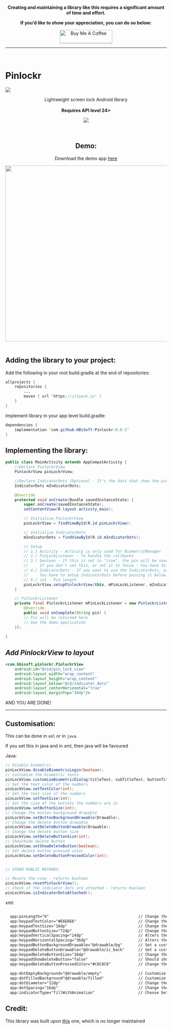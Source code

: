 **<p align="center">Creating and maintaining a library like this requires a significant amount of time and effort.</p>**

**<p align="center">If you’d like to show your appreciation, you can do so below:</p>**

<p align="center"><a href="https://www.buymeacoffee.com/HBiSoft" target="_blank" ><img src="https://cdn.buymeacoffee.com/buttons/v2/default-yellow.png" alt="Buy Me A Coffee" style="height: 41px !important;width: 164px !important;box-shadow: 0px 3px 2px 0px rgba(190, 190, 190, 0.5) !important;-webkit-box-shadow: 0px 3px 2px 0px rgba(190, 190, 190, 0.5) !important;" ></a></p>

---
</br>

# Pinlockr
[![](https://jitpack.io/v/HBiSoft/Pinlockr.svg)](https://jitpack.io/#HBiSoft/Pinlockr)


<p align="center">Lightweight screen lock Android library </br></br><b>Requires API level 24></b></p>

<p align="center"><img src="https://github.com/user-attachments/assets/39dfd598-1225-4289-b106-82440e259c95"></p>


</br>

<h2 align="center"><b>Demo:</b></h2>

<p align="center">Download the demo app  <a href="https://github.com/HBiSoft/HBRecorder/releases/download/0.0.5/PinlockrDemo.apk"><nobr>here</nobr></a></p>

<p align="center"><img src="https://github.com/user-attachments/assets/f78959a8-a641-4254-84ec-e39e156f262d" height="550" </p>
</br></br>

**Adding the library to your project:**
---
Add the following in your root build.gradle at the end of repositories:

```java
allprojects {
    repositories {
        ...
        maven { url 'https://jitpack.io' }	    
    }
}
```
    
Implement library in your app level build.gradle:

```java
dependencies {
    implementation 'com.github.HBiSoft:Pinlockr:0.0.5'
}
```
    

**Implementing the library:**
--- 
```java
public class MainActivity extends AppCompatActivity {
    //Declare PinlockrView
    PinlockrView pinLockrView;

    //Declare IndicatorDots (Optional - It's the dots that show the pin progress)
    IndicatorDots mIndicatorDots;

    @Override
    protected void onCreate(Bundle savedInstanceState) {
        super.onCreate(savedInstanceState);
        setContentView(R.layout.activity_main);

        // Initialize PinlockrView
        pinLockrView = findViewById(R.id.pinLockrView);

        // Initialize IndicatorDots
        mIndicatorDots = findViewById(R.id.mIndicatorDots);

        // Setup
        // 1.) Activity - Activity is only used for BiometricManager
        // 2.) PinLockListener - To handle the callbacks
        // 3.) boolean - If this is set to "true", the pin will be saved in SharedPreferences
        //     If you don't set this, or set it to false - You have to handle the storing of the pin yourself
        // 4.) IndicatorDots - If you want to use the IndicatorDots, you have to pass it here, otherwise you have to pass null
        //     You have to setup IndicatorDots before passing it below.
        // 5.) int - Pin length
        pinLockrView.setupPinlockrView(this, mPinLockListener, mIndicatorDots, 5);
    }

    // PinlockrListener
    private final PinlockrListener mPinLockListener = new PinlockrListener() {
        @Override
        public void onComplete(String pin) {
        // Pin will be returned here
        // See the demo application 
    });
    
}
```
***Add PinlockrView to layout***
---
```xml
<com.hbisoft.pinlockr.PinlockrView
    android:id="@+id/pin_lock_view"
    android:layout_width="wrap_content"
    android:layout_height="wrap_content"
    android:layout_below="@id/indicator_dots"
    android:layout_centerHorizontal="true"
    android:layout_marginTop="16dp"/>

```
AND YOU ARE DONE!

---
Customisation:
---
This can be done in `xml` or in `java`.

If you set this in java and in xml, then java will be favoured

Java:
```java
// Disable biometric
pinLockView.disableBiometricLogin(boolean);
// Customize the biometric texts
pinLockView.customizeBiometricDialog(titleText, subTitleText, buttonTitle);
// Set the text color of the numbers
pinLockView.setTextColor(int);
// Set the text size of the numbers
pinLockView.setTextSize(int);
// Set the size of the buttons the numbers are in
pinLockView.setButtonSize(int);
// Change the button background drawable
pinLockView.setButtonBackgroundDrawable(Drawable);
// Change the delete button drawable
pinLockView.setDeleteButtonDrawable(Drawable);
// Change the delete button size
pinLockView.setDeleteButtonSize(int);
// Show/Hide delete button
pinLockView.setShowDeleteButton(boolean);
// Set delete button pressed color
pinLockView.setDeleteButtonPressedColor(int);


// OTHER PUBLIC METHODS:

// Resets the view - returns boolean
pinLockView.resetPinlockrView();
// Check if the indicator dots are attached - returns boolean
pinLockView.isIndicatorDotsAttached();

```
xml:
```xml

  app:pinLength="6"                                       // Change the pin length
  app:keypadTextColor="#E6E6E6"                           // Change the color of the keypad text
  app:keypadTextSize="16dp"                               // Change the text size in the keypad
  app:keypadButtonSize="72dp"                             // Change the size of individual keys/buttons
  app:keypadVerticalSpacing="24dp"                        // Alters the vertical spacing between the keypad buttons
  app:keypadHorizontalSpacing="36dp"                      // Alters the horizontal spacing between the keypad buttons
  app:keypadButtonBackgroundDrawable="@drawable/bg"       // Set a custom background drawable for the buttons
  app:keypadDeleteButtonDrawable="@drawable/ic_back"      // Set a custom drawable for the delete button
  app:keypadDeleteButtonSize="16dp"                       // Change the size of the delete button icon in the keypad
  app:keypadShowDeleteButton="false"                      // Should show the delete button, default is true
  app:keypadDeleteButtonPressedColor="#C8C8C8"            // Change the pressed/focused state color of the delete button
  
  app:dotEmptyBackground="@drawable/empty"                // Customize the empty state of the dots
  app:dotFilledBackground"@drawable/filled"               // Customize the filled state of the dots
  app:dotDiameter="12dp"                                  // Change the diameter of the dots
  app:dotSpacing="16dp"                                   // Change the spacing between individual dots
  app:indicatorType="fillWithAnimation"                   // Choose between "fixed", "fill" and "fillWithAnimation"

```

Credit:
---

This library was built upon [this](https://github.com/aritraroy/PinLockView) one, which is no longer maintained

